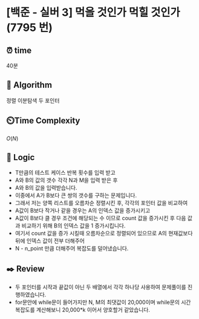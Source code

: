 # [백준 - 실버 3] 먹을 것인가 먹힐 것인가 (7795 번)

## ⏰  **time**

40분

## :pushpin: **Algorithm**

정렬
이분탐색
두 포인터

## ⏲️**Time Complexity**

$O(N)$

## :round_pushpin: **Logic**

- T만큼의 테스트 케이스 반복 횟수를 입력 받고
- A와 B의 값의 갯수 각각 N과 M을 입력 받은 후
- A와 B의 값을 입력받습니다.
- 이중에서 A가 B보다 큰 쌍의 갯수를 구하는 문제입니다.
- 그래서 저는 양쪽 리스트를 오름차순 정렬시킨 후, 각각의 포인터 값을 비교하여
- A값이 B보다 작거나 같을 경우는 A의 인덱스 값을 증가시키고
- A값이 B보다 클 경우 조건에 해당되는 수 이므로 count 값을 증가시킨 후 다음 값과 비교하기 위해 B의 인덱스 값을 1 증가시킵니다.
- 여기서 count 값을 증가 시킬때 오름차순으로 정렬되어 있으므로 A의 현재값보다 뒤에 인덱스 값이 전부 더해주어
- N - n_point 만큼 더해주어 복잡도를 덜어냈습니다.

## :black_nib: **Review**

- 두 포인터를 시작과 끝값이 아닌 두 배열에서 각각 하나당 사용하여 문제풀이를 진행하였습니다.
- for문안에 while문이 들어가지만 N, M의 최댓값이 20,000이며 while문의 시간 복잡도를 계산해보니 20,000*k 이어서 양호할거 같았습니다.